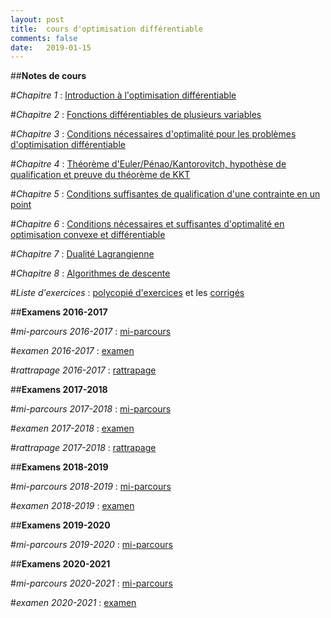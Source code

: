 ```yaml
---
layout: post
title:  cours d'optimisation différentiable
comments: false
date:   2019-01-15
---
```


##**Notes de cours**

#*Chapitre 1* : [Introduction à l'optimisation différentiable](/assets/intro_opti_diff.pdf)

#*Chapitre 2* : [Fonctions différentiables de plusieurs variables](/assets/fcts_plusieures_variables.pdf)

#*Chapitre 3* : [Conditions nécessaires d'optimalité pour les problèmes d'optimisation différentiable](/assets/CN_opti_diff.pdf)

#*Chapitre 4* : [Théorème d'Euler/Pénao/Kantorovitch, hypothèse de qualification et preuve du théorème de KKT](/assets/euler_kkt.pdf)

#*Chapitre 5* : [Conditions suffisantes de qualification d'une contrainte en un point](/assets/cond_suff_qualif.pdf)

#*Chapitre 6* : [Conditions nécessaires et suffisantes d'optimalité en optimisation convexe et différentiable](/assets/CNS_OCD.pdf)

#*Chapitre 7* : [Dualité Lagrangienne](/assets/dualite_lagrangienne.pdf)

#*Chapitre 8* : [Algorithmes de descente](/assets/algorithms.pdf)

#*Liste d'exercices* : [polycopié d'exercices](/assets/td-doptimisation-ensae.pdf) et les [corrigés](/assets/corrections_tds.pdf)


##**Examens 2016-2017**

#*mi-parcours 2016-2017*  : [mi-parcours](/assets/mi_parcours_2017_corrige.pdf)

#*examen 2016-2017*  : [examen](/assets/exam_2017_corrige.pdf)

#*rattrapage 2016-2017*  : [rattrapage](/assets/rattrapage_2017_corrige.pdf)


##**Examens 2017-2018**

#*mi-parcours 2017-2018*  : [mi-parcours](/assets/mi_parcours_2018_corrige.pdf)

#*examen 2017-2018*  : [examen](/assets/exam_2018.pdf)

#*rattrapage 2017-2018*  : [rattrapage](/assets/rattrapage_2018_corrige.pdf)

##**Examens 2018-2019**

#*mi-parcours 2018-2019*  : [mi-parcours](/assets/mi_parcours_2019_corrige.pdf)

#*examen 2018-2019*  : [examen](/assets/examen_2019.pdf)

##**Examens 2019-2020**

#*mi-parcours 2019-2020*  : [mi-parcours](/assets/mi_parcours_2020_corrige.pdf)

##**Examens 2020-2021**

#*mi-parcours 2020-2021*  : [mi-parcours](/assets/mi_parcours_2021.pdf)

#*examen 2020-2021*  : [examen](/assets/examen_2021_corrige.pdf)



